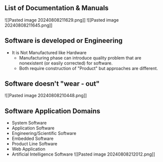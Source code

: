 ## List of Documentation & Manuals
![[Pasted image 20240808211629.png]]
![[Pasted image 20240808211645.png]]
## Software is developed or Engineering
- It is Not Manufactured like Hardware
	- Manufacturing phase can introduce quality problem that are nonexistent (or easily corrected) for software.
	- Both require construction of "Product" but approaches are different.
## Software doesn't "wear - out"
![[Pasted image 20240808210448.png]]

## Software Application Domains
- System Software
- Application Software
- Engineering/Scientific Software
- Embedded Software
- Product Line Software
- Web Application
- Artificial Intelligence Software
![[Pasted image 20240808212012.png]]

